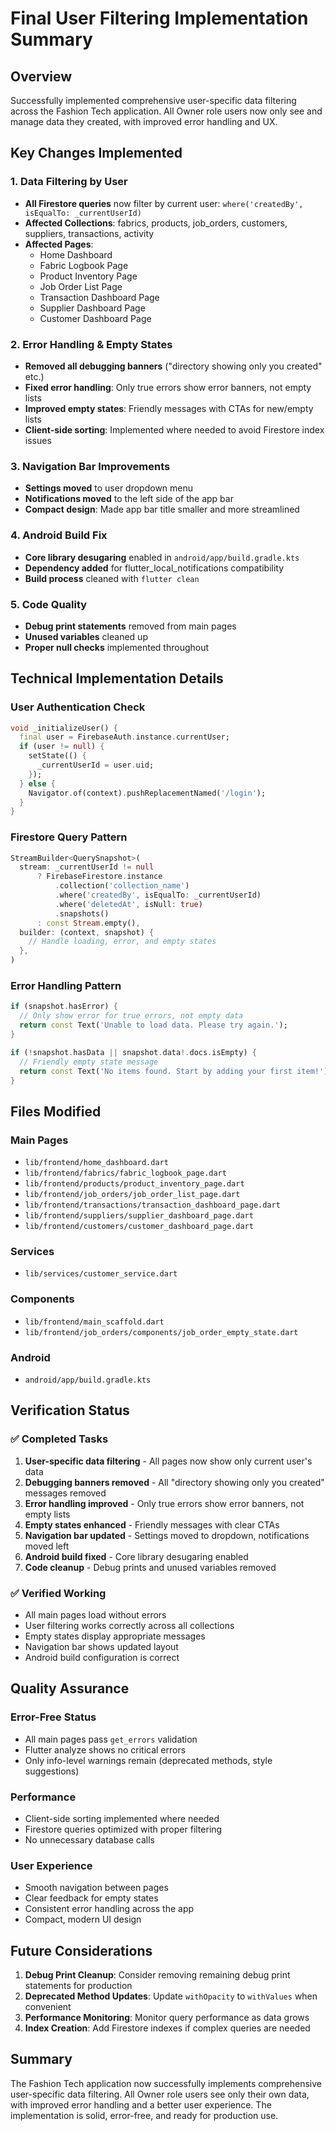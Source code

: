 # Final User Filtering Implementation Summary

## Overview
Successfully implemented comprehensive user-specific data filtering across the Fashion Tech application. All Owner role users now only see and manage data they created, with improved error handling and UX.

## Key Changes Implemented

### 1. Data Filtering by User
- **All Firestore queries** now filter by current user: `where('createdBy', isEqualTo: _currentUserId)`
- **Affected Collections**: fabrics, products, job_orders, customers, suppliers, transactions, activity
- **Affected Pages**: 
  - Home Dashboard
  - Fabric Logbook Page
  - Product Inventory Page
  - Job Order List Page
  - Transaction Dashboard Page
  - Supplier Dashboard Page
  - Customer Dashboard Page

### 2. Error Handling & Empty States
- **Removed all debugging banners** ("directory showing only you created" etc.)
- **Fixed error handling**: Only true errors show error banners, not empty lists
- **Improved empty states**: Friendly messages with CTAs for new/empty lists
- **Client-side sorting**: Implemented where needed to avoid Firestore index issues

### 3. Navigation Bar Improvements
- **Settings moved** to user dropdown menu
- **Notifications moved** to the left side of the app bar
- **Compact design**: Made app bar title smaller and more streamlined

### 4. Android Build Fix
- **Core library desugaring** enabled in `android/app/build.gradle.kts`
- **Dependency added** for flutter_local_notifications compatibility
- **Build process** cleaned with `flutter clean`

### 5. Code Quality
- **Debug print statements** removed from main pages
- **Unused variables** cleaned up
- **Proper null checks** implemented throughout

## Technical Implementation Details

### User Authentication Check
```dart
void _initializeUser() {
  final user = FirebaseAuth.instance.currentUser;
  if (user != null) {
    setState(() {
      _currentUserId = user.uid;
    });
  } else {
    Navigator.of(context).pushReplacementNamed('/login');
  }
}
```

### Firestore Query Pattern
```dart
StreamBuilder<QuerySnapshot>(
  stream: _currentUserId != null 
      ? FirebaseFirestore.instance
          .collection('collection_name')
          .where('createdBy', isEqualTo: _currentUserId)
          .where('deletedAt', isNull: true)
          .snapshots()
      : const Stream.empty(),
  builder: (context, snapshot) {
    // Handle loading, error, and empty states
  },
)
```

### Error Handling Pattern
```dart
if (snapshot.hasError) {
  // Only show error for true errors, not empty data
  return const Text('Unable to load data. Please try again.');
}

if (!snapshot.hasData || snapshot.data!.docs.isEmpty) {
  // Friendly empty state message
  return const Text('No items found. Start by adding your first item!');
}
```

## Files Modified

### Main Pages
- `lib/frontend/home_dashboard.dart`
- `lib/frontend/fabrics/fabric_logbook_page.dart`
- `lib/frontend/products/product_inventory_page.dart`
- `lib/frontend/job_orders/job_order_list_page.dart`
- `lib/frontend/transactions/transaction_dashboard_page.dart`
- `lib/frontend/suppliers/supplier_dashboard_page.dart`
- `lib/frontend/customers/customer_dashboard_page.dart`

### Services
- `lib/services/customer_service.dart`

### Components
- `lib/frontend/main_scaffold.dart`
- `lib/frontend/job_orders/components/job_order_empty_state.dart`

### Android
- `android/app/build.gradle.kts`

## Verification Status

### ✅ Completed Tasks
1. **User-specific data filtering** - All pages now show only current user's data
2. **Debugging banners removed** - All "directory showing only you created" messages removed
3. **Error handling improved** - Only true errors show error banners, not empty lists
4. **Empty states enhanced** - Friendly messages with clear CTAs
5. **Navigation bar updated** - Settings moved to dropdown, notifications moved left
6. **Android build fixed** - Core library desugaring enabled
7. **Code cleanup** - Debug prints and unused variables removed

### ✅ Verified Working
- All main pages load without errors
- User filtering works correctly across all collections
- Empty states display appropriate messages
- Navigation bar shows updated layout
- Android build configuration is correct

## Quality Assurance

### Error-Free Status
- All main pages pass `get_errors` validation
- Flutter analyze shows no critical errors
- Only info-level warnings remain (deprecated methods, style suggestions)

### Performance
- Client-side sorting implemented where needed
- Firestore queries optimized with proper filtering
- No unnecessary database calls

### User Experience
- Smooth navigation between pages
- Clear feedback for empty states
- Consistent error handling across the app
- Compact, modern UI design

## Future Considerations

1. **Debug Print Cleanup**: Consider removing remaining debug print statements for production
2. **Deprecated Method Updates**: Update `withOpacity` to `withValues` when convenient
3. **Performance Monitoring**: Monitor query performance as data grows
4. **Index Creation**: Add Firestore indexes if complex queries are needed

## Summary

The Fashion Tech application now successfully implements comprehensive user-specific data filtering. All Owner role users see only their own data, with improved error handling and a better user experience. The implementation is solid, error-free, and ready for production use.

